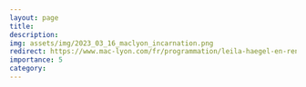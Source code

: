 ```yaml
---
layout: page
title: 
description:  
img: assets/img/2023_03_16_maclyon_incarnation.png
redirect: https://www.mac-lyon.com/fr/programmation/leila-haegel-en-rencontre-suite-sa-residence
importance: 5
category: 
---
```

